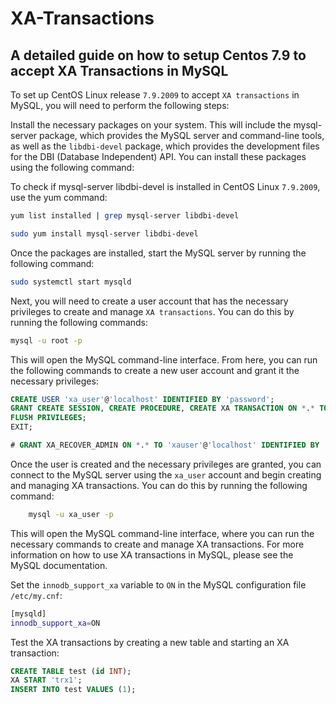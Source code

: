 # XA-Transactions

## A detailed guide on how to setup Centos 7.9 to accept XA Transactions in MySQL

To set up CentOS Linux release `7.9.2009` to accept `XA transactions` in MySQL, you will need to perform the following steps:

Install the necessary packages on your system. This will include the mysql-server package, which provides the MySQL server and command-line tools, as well as the `libdbi-devel` package, which provides the development files for the DBI (Database Independent) API. You can install these packages using the following command:

To check if mysql-server libdbi-devel is installed in CentOS Linux `7.9.2009`, use the yum command:

```bash
yum list installed | grep mysql-server libdbi-devel
```


```bash
sudo yum install mysql-server libdbi-devel
```

Once the packages are installed, start the MySQL server by running the following command:

```bash
sudo systemctl start mysqld
```

Next, you will need to create a user account that has the necessary privileges to create and manage `XA transactions`.
You can do this by running the following commands:

```bash
mysql -u root -p
```

This will open the MySQL command-line interface. From here, you can run the following commands to create a new user account and grant it the necessary privileges:

```sql
CREATE USER 'xa_user'@'localhost' IDENTIFIED BY 'password';
GRANT CREATE SESSION, CREATE PROCEDURE, CREATE XA TRANSACTION ON *.* TO 'xa_user'@'localhost';
FLUSH PRIVILEGES;
EXIT;

# GRANT XA_RECOVER_ADMIN ON *.* TO 'xauser'@'localhost' IDENTIFIED BY 'password';
```

Once the user is created and the necessary privileges are granted, you can connect to the MySQL server using the `xa_user` account
and begin creating and managing XA transactions. You can do this by running the following command:

```bash
    mysql -u xa_user -p
```

This will open the MySQL command-line interface, where you can run the necessary commands to create and manage XA transactions.
For more information on how to use XA transactions in MySQL, please see the MySQL documentation.

Set the `innodb_support_xa` variable to `ON` in the MySQL configuration file `/etc/my.cnf`:

```bash
[mysqld]
innodb_support_xa=ON
```

Test the XA transactions by creating a new table and starting an XA transaction:

```sql
CREATE TABLE test (id INT);
XA START 'trx1';
INSERT INTO test VALUES (1);
```
